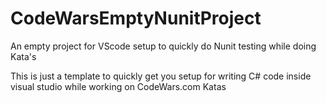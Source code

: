 # CodeWarsEmptyNunitProject
An empty project for VScode setup to quickly do Nunit testing while doing Kata's


This is just a template to quickly get you setup for writing C# code inside visual studio while working on CodeWars.com Katas
